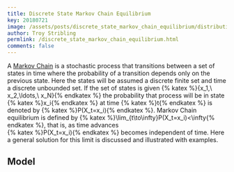 ```yaml
---
title: Discrete State Markov Chain Equilibrium
key: 20180721
image: /assets/posts/discrete_state_markov_chain_equilibrium/distribution_comparison.png
author: Troy Stribling
permlink: /discrete_state_markov_chain_equilibrium.html
comments: false
---
```


A [Markov Chain](https://en.wikipedia.org/wiki/Markov_chain) is a stochastic process that transitions between a set of states in time where
the probability of a transition depends only on the previous state. Here the
states will be assumed a discrete finite set and time a discrete unbounded set. If the
set of states is given {% katex %}\{x_1,\ x_2,\ldots,\ x_N\}{% endkatex %} the probability
that process will be in state {% katex %}x_i{% endkatex %} at time {% katex %}t{% endkatex %}
is denoted by {% katex %}P(X_t=x_i){% endkatex %}. Markov Chain equilibrium is defined by
{% katex %}\lim_{t\to\infty}P(X_t=x_i)<\infty{% endkatex %}, that is, as time advances  
{% katex %}P(X_t=x_i){% endkatex %} becomes independent of time. Here a general solution
for this limit is discussed and illustrated with examples.

<!--more-->

## Model
